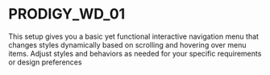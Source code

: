 # PRODIGY_WD_01
This setup gives you a basic yet functional interactive navigation menu that changes styles dynamically based on scrolling and hovering over menu items. Adjust styles and behaviors as needed for your specific requirements or design preferences
